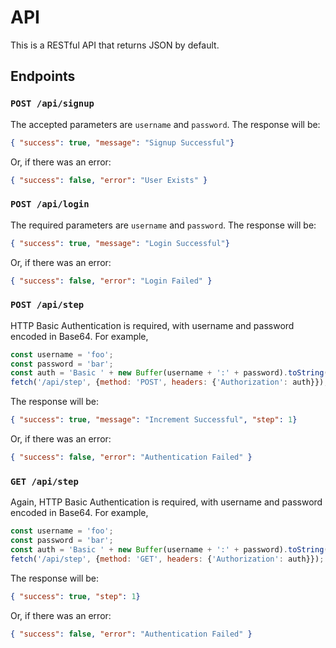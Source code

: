 # API
This is a RESTful API that returns JSON by default. 

## Endpoints
### `POST /api/signup`
The accepted parameters are `username` and `password`. The response will be:

```json
{ "success": true, "message": "Signup Successful"}
```

Or, if there was an error:

```json
{ "success": false, "error": "User Exists" }
```

### `POST /api/login`
The required parameters are `username` and `password`. The response will be:

```json
{ "success": true, "message": "Login Successful"}
```

Or, if there was an error:

```json
{ "success": false, "error": "Login Failed" }
```

### `POST /api/step`
HTTP Basic Authentication is required, with username and password encoded in Base64. For example,

```js
const username = 'foo';
const password = 'bar';
const auth = 'Basic ' + new Buffer(username + ':' + password).toString('base64');
fetch('/api/step', {method: 'POST', headers: {'Authorization': auth}});
```

The response will be:
```json
{ "success": true, "message": "Increment Successful", "step": 1}
```

Or, if there was an error:

```json
{ "success": false, "error": "Authentication Failed" }
```

### `GET /api/step`
Again, HTTP Basic Authentication is required, with username and password encoded in Base64. For example,

```js
const username = 'foo';
const password = 'bar';
const auth = 'Basic ' + new Buffer(username + ':' + password).toString('base64');
fetch('/api/step', {method: 'GET', headers: {'Authorization': auth}});
```

The response will be:

```json
{ "success": true, "step": 1}
```

Or, if there was an error:

```json
{ "success": false, "error": "Authentication Failed" }
```

